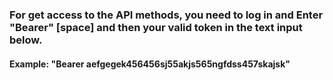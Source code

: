 ### For get access to the API methods, you need to log in and Enter "Bearer" [space] and then your valid token in the text input below.

#### Example: "Bearer aefgegek456456sj55akjs565ngfdss457skajsk"
